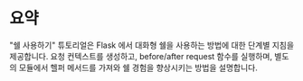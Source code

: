 # 요약

"쉘 사용하기" 튜토리얼은 Flask 에서 대화형 쉘을 사용하는 방법에 대한 단계별 지침을 제공합니다. 요청 컨텍스트를 생성하고, before/after request 함수를 실행하며, 별도의 모듈에서 헬퍼 메서드를 가져와 쉘 경험을 향상시키는 방법을 설명합니다.
